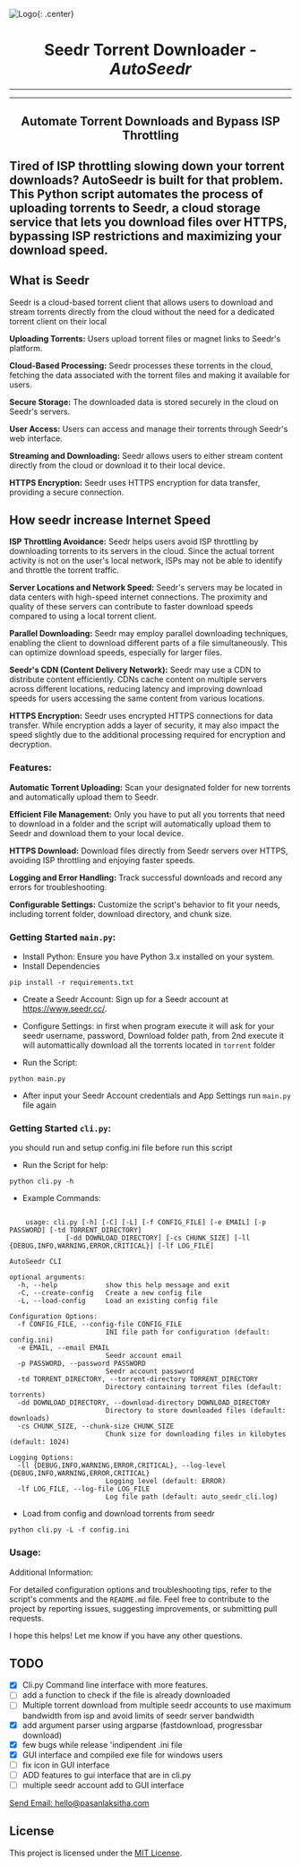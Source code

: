  ![Logo](images/splash.png){: .center}
 

# **<center>Seedr Torrent Downloader - _AutoSeedr_** </center>


---

---
## **<center> Automate Torrent Downloads and Bypass ISP Throttling </center>**
Tired of ISP throttling slowing down your torrent downloads? 
AutoSeedr is built for that problem. This Python script automates the process of uploading torrents to Seedr, 
a cloud storage service that lets you download files over HTTPS, bypassing ISP restrictions and maximizing your download speed.
---



## What is Seedr
Seedr is a cloud-based torrent client that allows users to download and stream torrents directly from the cloud without the need for a dedicated torrent client on their local 

**Uploading Torrents:** Users upload torrent files or magnet links to Seedr's platform.


**Cloud-Based Processing:** Seedr processes these torrents in the cloud, fetching the data associated with the torrent files and making it available for users.

**Secure Storage:** The downloaded data is stored securely in the cloud on Seedr's servers.

**User Access:** Users can access and manage their torrents through Seedr's web interface.

**Streaming and Downloading:** Seedr allows users to either stream content directly from the cloud or download it to their local device.

**HTTPS Encryption:** Seedr uses HTTPS encryption for data transfer, providing a secure connection.

## How seedr increase Internet Speed 

**ISP Throttling Avoidance:** 
Seedr helps users avoid ISP throttling by downloading torrents to its servers in the cloud. Since the actual torrent activity is not on the user's local network, ISPs may not be able to identify and throttle the torrent traffic.

**Server Locations and Network Speed:** 
Seedr's servers may be located in data centers with high-speed internet connections. The proximity and quality of these servers can contribute to faster download speeds compared to using a local torrent client.

**Parallel Downloading:** Seedr may employ parallel downloading techniques, enabling the client to download different parts of a file simultaneously. This can optimize download speeds, especially for larger files.

**Seedr's CDN (Content Delivery Network):**
Seedr may use a CDN to distribute content efficiently. CDNs cache content on multiple servers across different locations, reducing latency and improving download speeds for users accessing the same content from various locations.

**HTTPS Encryption:**
Seedr uses encrypted HTTPS connections for data transfer. While encryption adds a layer of security, it may also impact the speed slightly due to the additional processing required for encryption and decryption.


### Features:

**Automatic Torrent Uploading:** Scan your designated folder for new torrents and automatically upload them to Seedr.

**Efficient File Management:** Only you have to put all you torrents that need to download in a folder and the script will automatically upload them to Seedr and download them to your local device.

**HTTPS Download:** Download files directly from Seedr servers over HTTPS, avoiding ISP throttling and enjoying faster speeds.

**Logging and Error Handling:** Track successful downloads and record any errors for troubleshooting.

**Configurable Settings:** Customize the script's behavior to fit your needs, including torrent folder, download directory, and chunk size.



### Getting Started `main.py`:

+ Install Python: Ensure you have Python 3.x installed on your system.
+ Install Dependencies
```
pip install -r requirements.txt
``` 
+ Create a Seedr Account: Sign up for a Seedr account at https://www.seedr.cc/.

+ Configure Settings: in first when program execute it will ask for your seedr username, password, Download folder path, from 2nd execute it will automattically download all the torrents located in `torrent` folder

+ Run the Script:  
```
python main.py
``` 
+ After input your Seedr Account credentials and App Settings run `main.py` file again

### Getting Started `cli.py`:
 you should run and setup config.ini file before run this script
+ Run the Script for help:  
```
python cli.py -h
``` 
+ Example Commands:  
```
    
    usage: cli.py [-h] [-C] [-L] [-f CONFIG_FILE] [-e EMAIL] [-p PASSWORD] [-td TORRENT_DIRECTORY]
              [-dd DOWNLOAD_DIRECTORY] [-cs CHUNK_SIZE] [-ll {DEBUG,INFO,WARNING,ERROR,CRITICAL}] [-lf LOG_FILE]

AutoSeedr CLI

optional arguments:
  -h, --help            show this help message and exit
  -C, --create-config   Create a new config file
  -L, --load-config     Load an existing config file

Configuration Options:
  -f CONFIG_FILE, --config-file CONFIG_FILE
                        INI file path for configuration (default: config.ini)
  -e EMAIL, --email EMAIL
                        Seedr account email
  -p PASSWORD, --password PASSWORD
                        Seedr account password
  -td TORRENT_DIRECTORY, --torrent-directory TORRENT_DIRECTORY
                        Directory containing torrent files (default: torrents)
  -dd DOWNLOAD_DIRECTORY, --download-directory DOWNLOAD_DIRECTORY
                        Directory to store downloaded files (default: downloads)
  -cs CHUNK_SIZE, --chunk-size CHUNK_SIZE
                        Chunk size for downloading files in kilobytes (default: 1024)

Logging Options:
  -ll {DEBUG,INFO,WARNING,ERROR,CRITICAL}, --log-level {DEBUG,INFO,WARNING,ERROR,CRITICAL}
                        Logging level (default: ERROR)
  -lf LOG_FILE, --log-file LOG_FILE
                        Log file path (default: auto_seedr_cli.log)
```

+ Load from config and download torrents from seedr
```
python cli.py -L -f config.ini
```

### Usage:

Additional Information:

For detailed configuration options and troubleshooting tips, refer to the script's comments and the `README.md` file.
Feel free to contribute to the project by reporting issues, suggesting improvements, or submitting pull requests.


I hope this helps! Let me know if you have any other questions.

## TODO

- [x] Cli.py Command line interface with more features.
- [ ] add a function to check if the file is already downloaded
- [ ] Multiple torrent download from multiple seedr accounts to use maximum bandwidth from isp and avoid limits of seedr server bandwidth
- [x] add argument parser using argparse (fastdownload, progressbar download)
- [x] few bugs while release 'indipendent .ini file
- [x] GUI interface and compiled exe file for windows users
- [ ] fix icon in GUI interface
- [ ] ADD features to gui interface that are in cli.py
- [ ] multiple seedr account add to GUI interface

[Send Email: hello@pasanlaksitha.com](mailto:hello@pasanlaksitha.com)


## License

This project is licensed under the [MIT License](./LICENSE).
